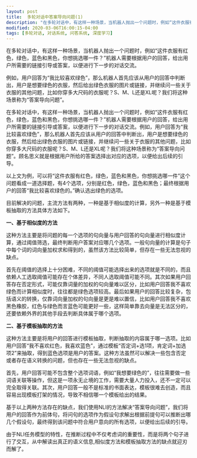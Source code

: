 ```yaml
---
layout: post
title:  多轮对话中答案导向问题(1)
description: "在多轮对话中，有这样一种场景，当机器人抛出一个问题时，例如“这件衣服有红色，绿色，蓝色和黑色，你想挑选哪一件？”机器人需要根据用户的回答，给出用户所需要的链接引导或答案，以便进行下一步的对话交流。"
modified: 2020-03-06T16:00:15-04:00
tags: [多轮对话, 对话系统, 问答系统, 深度学习]
---
```


在多轮对话中，有这样一种场景，当机器人抛出一个问题时，例如“这件衣服有红色，绿色，蓝色和黑色，你想挑选哪一件？”机器人需要根据用户的回答，给出用户所需要的链接引导或答案，以便进行下一步的对话交流。

<!-- more -->

例如，用户回答为“我比较喜欢绿色”，那么机器人首先应该从用户的回答中判断出，用户是想要绿色的衣服，然后给出绿色衣服的图片或链接，并继续问一些关于衣服的其他问题，比如你穿多大尺码的衣服呢？S、M、L还是XL呢？我们将这种场景称为“答案导向问题”。

在多轮对话中，有这样一种场景，当机器人抛出一个问题时，例如“这件衣服有红色，绿色，蓝色和黑色，你想挑选哪一件？”机器人需要根据用户的回答，给出用户所需要的链接引导或答案，以便进行下一步的对话交流。例如，用户回答为“我比较喜欢绿色”，那么机器人首先应该从用户的回答中判断出，用户是想要绿色的衣服，然后给出绿色衣服的图片或链接，并继续问一些关于衣服的其他问题，比如你穿多大尺码的衣服呢？S、M、L还是XL呢？我们将这种场景称为“答案导向问题”。顾名思义就是根据用户所给的答案选择出对应的选项，以便给出后续的引导。

以上文为例，可以将“这件衣服有红色，绿色，蓝色和黑色，你想挑选哪一件”这个问题看成一道选择题，有4个选项，分别是红色，绿色，蓝色和黑色；最终根据用户的回答“我比较喜欢绿色的。”确认选出绿色的选项。

目前解决的问题，主流方法有两种，一种是基于相似度的计算，另外一种是基于模板抽取的方法具体方法如下。

**一、基于相似度的方法**


这种方法主要是将问题的每一个选项的句向量与用户回答的句向量进行相似度计算，通过阈值筛选，最终判断用户答案对应哪几个选项。一般句向量的计算是句子中每个词的词向量加权求和得到的，虽然该方法比较简单，但存在一些无法忽视的缺点。

首先在阈值的选择上十分困难，不同的阈值可能选择出来的选项就是不同的，而且依赖人工选取阈值可能存在个体差异，不同人选取阈值可能不同。其次如果用户回答存在否定形式，可能仅靠词量的加权的句向量难以区分，比如用户回答我不喜欢绿色而计算相似度时，往往都是绿色选项较高。最后如果用户的回答比较复杂，包括语义的转换，仅靠词向量加权的句向量是更是难以置信，比如用户回答我不喜欢黑色橡胶，红色与绿色而言蓝色可能更好一些，这样简单靠去向量是无法区分的，还要依赖外界的其他手段去判断具体属于哪个选项。



**二、基于模板抽取的方法**


这种方法主要是将用户的回答进行模板抽取，判断抽取的内容属于哪一选项。比如用户回答“我不喜欢红色，我喜欢蓝色”，通过模板“否定词+选1项，肯定词+加选项2”来抽取，得到蓝色选项是用户的答案。这种方法虽然可以解决一些包含否定或者存在语义转换的问题，但也存在一些无法忽视的缺点。

首先，用户回答可能不包含整个选项词语，例如“我想要绿色的”，往往需要做一些词语关联等操作，但这是一项永无止境的工作，需要大量人力投入，还不一定可以完全取得关联。其次，用户回答一般不是标准的书面表达，模板很难去创造，而且容易出现模板打架的情况，导致不相信哪一个模板给出的结果。

基于以上两种方法存在的缺点，我们使用NLI的方法解决“答案导向问题”，我们将用户的回答作为前体句，将问句的选项作为假设句求解出根据前提句可以推断出哪几个假设句，最终得到该问题中符合用户意向的所有选项，以便给出后续的引导。

由于NLI任务模型的特性，在推断过程中不仅考虑词的重要性，而是将两个句子进行了交互，从中解读出真正的语义信息,相似度方法和模板抽取方法的缺点就迎刃而解了。

